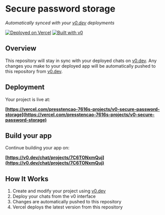 # Secure password storage

*Automatically synced with your [v0.dev](https://v0.dev) deployments*

[![Deployed on Vercel](https://img.shields.io/badge/Deployed%20on-Vercel-black?style=for-the-badge&logo=vercel)](https://vercel.com/presstencao-7616s-projects/v0-secure-password-storage)
[![Built with v0](https://img.shields.io/badge/Built%20with-v0.dev-black?style=for-the-badge)](https://v0.dev/chat/projects/7C6TONxmQuj)

## Overview

This repository will stay in sync with your deployed chats on [v0.dev](https://v0.dev).
Any changes you make to your deployed app will be automatically pushed to this repository from [v0.dev](https://v0.dev).

## Deployment

Your project is live at:

**[https://vercel.com/presstencao-7616s-projects/v0-secure-password-storage](https://vercel.com/presstencao-7616s-projects/v0-secure-password-storage)**

## Build your app

Continue building your app on:

**[https://v0.dev/chat/projects/7C6TONxmQuj](https://v0.dev/chat/projects/7C6TONxmQuj)**

## How It Works

1. Create and modify your project using [v0.dev](https://v0.dev)
2. Deploy your chats from the v0 interface
3. Changes are automatically pushed to this repository
4. Vercel deploys the latest version from this repository
